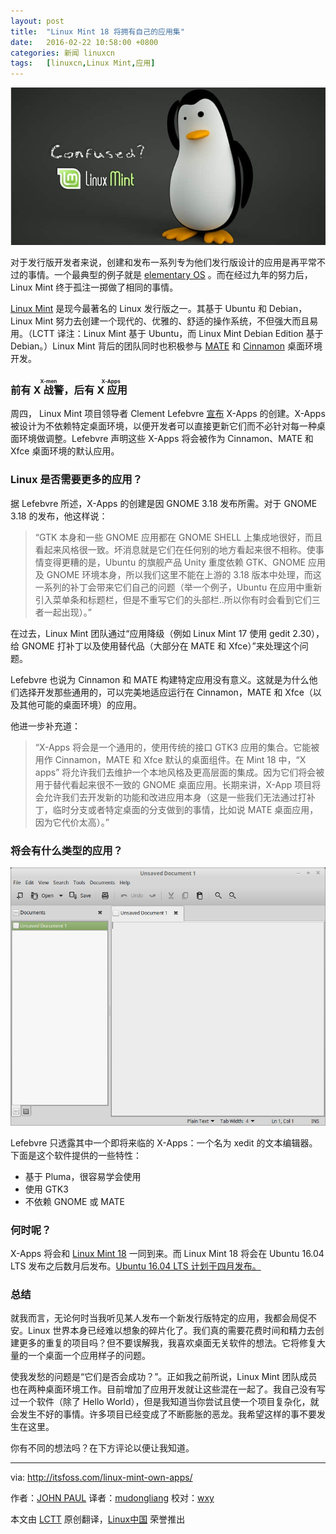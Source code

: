 ```yaml
---
layout: post
title:	"Linux Mint 18 将拥有自己的应用集"
date:	2016-02-22 10:58:00 +0800 
categories:	新闻 linuxcn 
tags:	[linuxcn,Linux Mint,应用]
---
```



![](/Asserts/Images/album/201602/22/105852bjzn1ctt4rxmz41c.jpg)


对于发行版开发者来说，创建和发布一系列专为他们发行版设计的应用是再平常不过的事情。一个最典型的例子就是 [elementary OS](https://elementary.io/) 。而在经过九年的努力后，Linux Mint 终于孤注一掷做了相同的事情。


[Linux Mint](http://www.linuxmint.com/) 是现今最著名的 Linux 发行版之一。其基于 Ubuntu 和 Debian，Linux Mint 努力去创建一个现代的、优雅的、舒适的操作系统，不但强大而且易用。（LCTT 译注：Linux Mint 基于 Ubuntu，而 Linux Mint Debian Edition 基于 Debian。）Linux Mint 背后的团队同时也积极参与 [MATE](http://itsfoss.com/install-mate-desktop-ubuntu-14-04/) 和 [Cinnamon](http://itsfoss.com/install-cinnamon-ubuntu-14-04/) 桌面环境开发。


### 前有 <ruby> X 战警 <rp>  （ </rp> <rt>  X-men </rt> <rp>  ） </rp></ruby>，后有<ruby> X 应用 <rp>  （ </rp> <rt>  X-Apps </rt> <rp>  ） </rp></ruby>


周四， Linux Mint 项目领导者 Clement Lefebvre [宣布](http://blog.linuxmint.com/?p=2985) X-Apps 的创建。X-Apps 被设计为不依赖特定桌面环境，以便开发者可以直接更新它们而不必针对每一种桌面环境做调整。Lefebvre 声明这些 X-Apps 将会被作为 Cinnamon、MATE 和 Xfce 桌面环境的默认应用。


### Linux 是否需要更多的应用？


据 Lefebvre 所述，X-Apps 的创建是因 GNOME 3.18 发布所需。对于 GNOME 3.18 的发布，他这样说：



> 
> “GTK 本身和一些 GNOME 应用都在 GNOME SHELL 上集成地很好，而且看起来风格很一致。坏消息就是它们在任何别的地方看起来很不相称。使事情变得更糟的是，Ubuntu 的旗舰产品 Unity 重度依赖 GTK、GNOME 应用及 GNOME 环境本身，所以我们这里不能在上游的 3.18 版本中处理，而这一系列的补丁会带来它们自己的问题（举一个例子，Ubuntu 在应用中重新引入菜单条和标题栏，但是不重写它们的头部栏..所以你有时会看到它们三者一起出现）。”
> 
> 
> 


在过去，Linux Mint 团队通过“应用降级（例如 Linux Mint 17 使用 gedit 2.30），给 GNOME 打补丁以及使用替代品（大部分在 MATE 和 Xfce）”来处理这个问题。


Lefebvre 也说为 Cinnamon 和 MATE 构建特定应用没有意义。这就是为什么他们选择开发那些通用的，可以完美地适应运行在 Cinnamon，MATE 和 Xfce（以及其他可能的桌面环境）的应用。


他进一步补充道：



> 
> “X-Apps 将会是一个通用的，使用传统的接口 GTK3 应用的集合。它能被用作 Cinnamon，MATE 和 Xfce 默认的桌面组件。在 Mint 18 中，“X apps” 将允许我们去维护一个本地风格及更高层面的集成。因为它们将会被用于替代看起来很不一致的 GNOME 桌面应用。长期来讲，X-App 项目将会允许我们去开发新的功能和改进应用本身（这是一些我们无法通过打补丁，临时分支或者特定桌面的分支做到的事情，比如说 MATE 桌面应用，因为它代价太高）。”
> 
> 
> 


### 将会有什么类型的应用？


![](/Asserts/Images/album/201602/22/105852x1wglwfg1y24e0k1.png)


Lefebvre 只透露其中一个即将来临的 X-Apps：一个名为 xedit 的文本编辑器。下面是这个软件提供的一些特性：


* 基于 Pluma，很容易学会使用
* 使用 GTK3
* 不依赖 GNOME 或 MATE


### 何时呢？


X-Apps 将会和 [Linux Mint 18](http://itsfoss.com/linux-mint-18-codenamed-sarah/) 一同到来。而 Linux Mint 18 将会在 Ubuntu 16.04 LTS 发布之后数月后发布。[Ubuntu 16.04 LTS 计划于四月发布。](http://itsfoss.com/ubuntu-1604-release-schedule/)


### 总结


就我而言，无论何时当我听见某人发布一个新发行版特定的应用，我都会局促不安。Linux 世界本身已经难以想象的碎片化了。我们真的需要花费时间和精力去创建更多的重复的项目吗？但不要误解我，我喜欢桌面无关软件的想法。它将修复大量的一个桌面一个应用样子的问题。


使我发愁的问题是“它们是否会成功？”。正如我之前所说，Linux Mint 团队成员也在两种桌面环境工作。目前增加了应用开发就让这些混在一起了。我自己没有写过一个软件（除了 Hello World），但是我知道当你尝试且使一个项目复杂化，就会发生不好的事情。许多项目已经变成了不断膨胀的恶龙。我希望这样的事不要发生在这里。


你有不同的想法吗？在下方评论以便让我知道。




---


via: <http://itsfoss.com/linux-mint-own-apps/>


作者：[JOHN PAUL](http://itsfoss.com/author/john/) 译者：[mudongliang](https://github.com/mudongliang) 校对：[wxy](https://github.com/wxy)


本文由 [LCTT](https://github.com/LCTT/TranslateProject) 原创翻译，[Linux中国](https://linux.cn/) 荣誉推出
